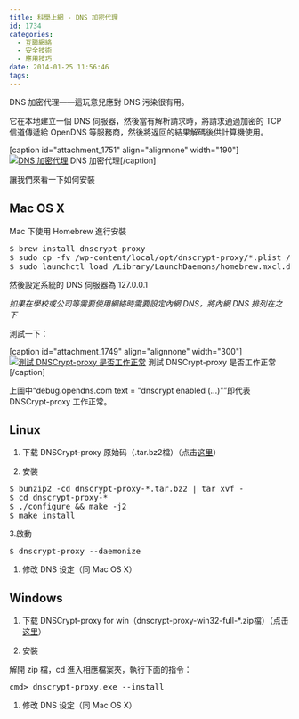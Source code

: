 ```yaml
---
title: 科學上網 - DNS 加密代理
id: 1734
categories:
  - 互聯網絡
  - 安全技術
  - 應用技巧
date: 2014-01-25 11:56:46
tags:
---
```


DNS 加密代理——這玩意兒應對 DNS 污染很有用。

它在本地建立一個 DNS 伺服器，然後當有解析請求時，將請求通過加密的 TCP 信道傳遞給 OpenDNS 等服務商，然後將返回的結果解碼後供計算機使用。

[caption id="attachment_1751" align="alignnone" width="190"][![DNS 加密代理](/wp-content/uploads/2014/01/DNSCrypt.jpg)](/wp-content/uploads/2014/01/DNSCrypt.jpg) DNS 加密代理[/caption]

<!--more-->

<span style="line-height: 1.5;">讓我們來看一下如何安裝</span>

## Mac OS X

Mac 下使用 Homebrew 進行安裝

<pre class="prettyprint linenums">$ brew install dnscrypt-proxy
$ sudo cp -fv /wp-content/local/opt/dnscrypt-proxy/*.plist /Library/LaunchDaemons
$ sudo launchctl load /Library/LaunchDaemons/homebrew.mxcl.dnscrypt-proxy.plist</pre>

然後設定系統的 DNS 伺服器為 127.0.0.1

_如果在學校或公司等需要使用網絡時需要設定內網 DNS，將內網 DNS 排列在之下_

測試一下：

[caption id="attachment_1749" align="alignnone" width="300"][![測試 DNSCrypt-proxy 是否工作正常](/wp-content/uploads/2014/01/螢幕快照-2014-01-25-11.27.19-300x210.png)](/wp-content/uploads/2014/01/螢幕快照-2014-01-25-11.27.19-e1390620613906.png) 測試 DNSCrypt-proxy 是否工作正常[/caption]

上圖中“debug.opendns.com text = "dnscrypt enabled (...)"”即代表 DNSCrypt-proxy 工作正常。

## Linux

1.  下载 DNSCrypt-proxy 原始码（.tar.bz2檔）（点击[这里](http://download.dnscrypt.org/dnscrypt-proxy/)）</p>
2.  安裝</p>

<pre class="prettyprint linenums">$ bunzip2 -cd dnscrypt-proxy-*.tar.bz2 | tar xvf -
$ cd dnscrypt-proxy-*
$ ./configure &amp;&amp; make -j2
$ make install</pre>

<p>3.啟動

<pre class="prettyprint linenums">$ dnscrypt-proxy --daemonize</pre>

1.  修改 DNS 设定（同 Mac OS X）

## Windows

1.  下载 DNSCrypt-proxy for win（dnscrypt-proxy-win32-full-*.zip檔）（点击[这里](http://download.dnscrypt.org/dnscrypt-proxy/)）

2.  安裝

解開 zip 檔，cd 進入相應檔案夾，執行下面的指令：

<pre class="prettyprint linenums">cmd&gt; dnscrypt-proxy.exe --install</pre>

1.  修改 DNS 设定（同 Mac OS X）